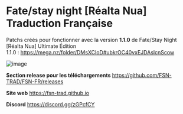 # Fate/stay night \[Réalta Nua] Traduction Française

Patchs créés pour fonctionner avec la version **1.1.0** de Fate/Stay Night \[Réalta Nua] Ultimate Édition  
1.1.0 : https://mega.nz/folder/DMsXCIoD#ubkrOC40vxEJDAslcnScow

![image](https://user-images.githubusercontent.com/75610214/147580211-b1e8a691-17a9-42d5-9984-8129ab4f842e.png)

**Section release pour les téléchargements**
https://github.com/FSN-TRAD/FSN-FR/releases

**Site web**
https://fsn-trad.github.io

**Discord**
https://discord.gg/zGPcfCY
